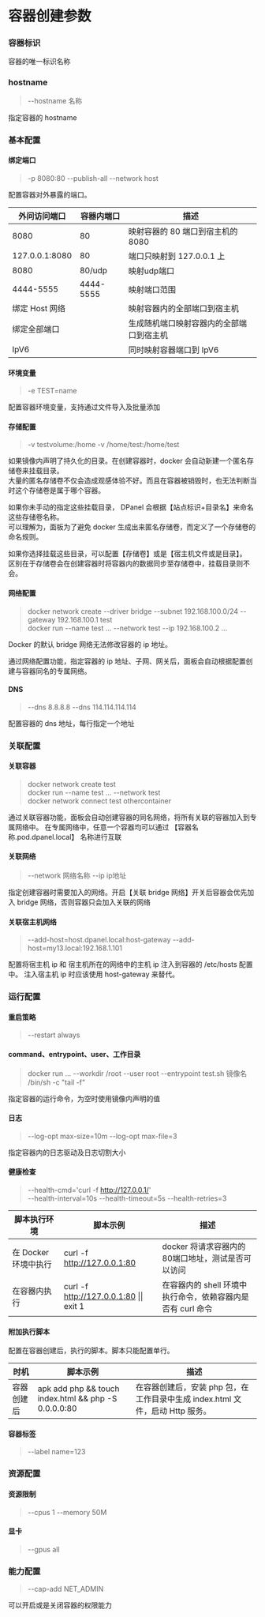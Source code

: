# 容器创建参数

### 容器标识

容器的唯一标识名称

### hostname

> --hostname 名称

指定容器的 hostname 


### 基本配置

#### 绑定端口

> -p 8080:80 --publish-all --network host 

配置容器对外暴露的端口。

| 外问访问端口 | 容器内端口 | 描述 | 
| --- | --- | --- |
| 8080 | 80 | 映射容器的 80 端口到宿主机的 8080 |
| 127.0.0.1:8080 | 80 | 端口只映射到 127.0.0.1 上 |
| 8080 | 80/udp | 映射udp端口 |
| 4444-5555 | 4444-5555 | 映射端口范围 |
| 绑定 Host 网络 |  | 映射容器内的全部端口到宿主机 |
| 绑定全部端口 |  | 生成随机端口映射容器内的全部端口到宿主机 |
| IpV6 |  | 同时映射容器端口到 IpV6 |

#### 环境变量

> -e TEST=name

配置容器环境变量，支持通过文件导入及批量添加


#### 存储配置

> -v testvolume:/home -v /home/test:/home/test

如果镜像内声明了持久化的目录。在创建容器时，docker 会自动新建一个匿名存储卷来挂载目录。\
大量的匿名存储卷不仅会造成观感体验不好。而且在容器被销毁时，也无法判断当时这个存储卷是属于哪个容器。

如果你未手动的指定这些挂载目录， DPanel 会根据【站点标识+目录名】来命名这些存储卷名称。\
可以理解为，面板为了避免 docker 生成出来匿名存储卷，而定义了一个存储卷的命名规则。

如果你选择挂载这些目录，可以配置【存储卷】或是【宿主机文件或是目录】。\
区别在于存储卷会在创建容器时将容器内的数据同步至存储卷中，挂载目录则不会。

#### 网络配置

> docker network create --driver bridge --subnet 192.168.100.0/24 --gateway 192.168.100.1 test \
> docker run --name test ... --network test --ip 192.168.100.2 ...

Docker 的默认 bridge 网络无法修改容器的 ip 地址。

通过网络配置功能，指定容器的 ip 地址、子网、网关后，面板会自动根据配置创建与容器同名的专属网络。

#### DNS 

> --dns 8.8.8.8 --dns 114.114.114.114

配置容器的 dns 地址，每行指定一个地址

### 关联配置

#### 关联容器

> docker network create test \
> docker run --name test ... --network test \
> docker network connect test othercontainer

通过关联容器功能，面板会自动创建容器的同名网络，将所有关联的容器加入到专属网络中。
在专属网络中，任意一个容器均可以通过 【容器名称.pod.dpanel.local】 名称进行互联

#### 关联网络

> --network 网络名称 --ip ip地址

指定创建容器时需要加入的网络。开启【关联 bridge 网络】开关后容器会优先加入 bridge 网络，否则容器只会加入关联的网络

#### 关联宿主机网络

> --add-host=host.dpanel.local:host-gateway --add-host=my13.local:192.168.1.101

配置将宿主机 ip 和 宿主机所在的网络中的主机 ip 注入到容器的 /etc/hosts 配置中。
注入宿主机 ip 时应该使用 host-gateway 来替代。

### 运行配置

#### 重启策略

> --restart always

#### command、entrypoint、user、工作目录

> docker run ... --workdir /root --user root --entrypoint test.sh 镜像名 /bin/sh -c "tail -f"

指定容器的运行命令，为空时使用镜像内声明的值

#### 日志

> --log-opt max-size=10m --log-opt max-file=3 

指定容器内的日志驱动及日志切割大小

#### 健康检查

> --health-cmd='curl -f http://127.0.0.1/' \
  --health-interval=10s --health-timeout=5s --health-retries=3 

| 脚本执行环境 | 脚本示例 | 描述 | 
| --- | --- | --- |
| 在 Docker 环境中执行 | curl -f http://127.0.0.1:80 | docker 将请求容器内的80端口地址，测试是否可以访问 |
| 在容器内执行 | curl -f http://127.0.0.1:80 \|\| exit 1 | 在容器内的 shell 环境中执行命令，依赖容器内是否有 curl 命令 |

#### 附加执行脚本

配置在容器创建后，执行的脚本。脚本只能配置单行。

| 时机 | 脚本示例 | 描述 | 
| --- | --- | --- |
| 容器创建后 | apk add php && touch index.html && php -S 0.0.0.0:80 | 在容器创建后，安装 php 包，在工作目录中生成 index.html 文件，启动 Http 服务。 |

#### 容器标签

> --label name=123

### 资源配置

#### 资源限制

> --cpus 1 --memory 50M

#### 显卡

> --gpus all

### 能力配置

> --cap-add NET_ADMIN

可以开启或是关闭容器的权限能力